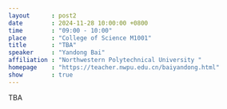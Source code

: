 ```yaml
---
layout      : post2
date        : 2024-11-28 10:00:00 +0800
time        : "09:00 - 10:00"
place       : "College of Science M1001"
title       : "TBA"
speaker     : "Yandong Bai"
affiliation : "Northwestern Polytechnical University "
homepage    : "https://teacher.nwpu.edu.cn/baiyandong.html"
show        : true
---
```


TBA
